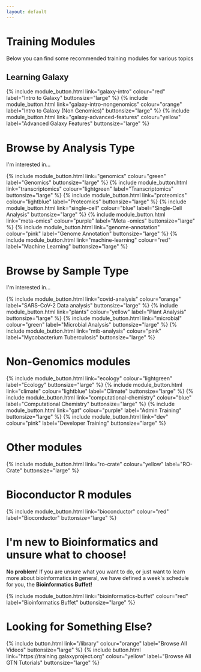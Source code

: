 ```yaml
---
layout: default
---
```


# Training Modules

Below you can find some recommended training modules for various topics

## Learning Galaxy

<div markdown=0>
{% include module_button.html link="galaxy-intro" colour="red" label="Intro to Galaxy" buttonsize="large"  %}
{% include module_button.html link="galaxy-intro-nongenomics" colour="orange" label="Intro to Galaxy (Non Genomics)" buttonsize="large"  %}
{% include module_button.html link="galaxy-advanced-features" colour="yellow" label="Advanced Galaxy Features" buttonsize="large"  %}
</div>


# Browse by Analysis Type

I'm interested in…

<div markdown=0>
{% include module_button.html link="genomics" colour="green" label="Genomics" buttonsize="large" %}
{% include module_button.html link="transcriptomics" colour="lightgreen" label="Transcriptomics" buttonsize="large" %}
{% include module_button.html link="proteomics" colour="lightblue" label="Proteomics" buttonsize="large" %}
{% include module_button.html link="single-cell" colour="blue" label="Single-Cell Analysis" buttonsize="large" %}
{% include module_button.html link="meta-omics" colour="purple" label="Meta -omics" buttonsize="large" %}
{% include module_button.html link="genome-annotation" colour="pink" label="Genome Annotation" buttonsize="large" %}
{% include module_button.html link="machine-learning" colour="red" label="Machine Learning" buttonsize="large" %}
</div>


# Browse by Sample Type

I'm interested in…

<div markdown=0>
{% include module_button.html link="covid-analysis" colour="orange" label="SARS-CoV-2 Data analysis" buttonsize="large" %}
{% include module_button.html link="plants" colour="yellow" label="Plant Analysis" buttonsize="large" %}
{% include module_button.html link="microbial" colour="green" label="Microbial Analysis" buttonsize="large" %}
{% include module_button.html link="mtb-analysis" colour="pink" label="Mycobacterium Tuberculosis" buttonsize="large" %}
</div>

# Non-Genomics modules

<div markdown=0>
{% include module_button.html link="ecology" colour="lightgreen" label="Ecology" buttonsize="large" %}
{% include module_button.html link="climate" colour="lightblue" label="Climate" buttonsize="large" %}
{% include module_button.html link="computational-chemistry" colour="blue" label="Computational Chemistry" buttonsize="large" %}
{% include module_button.html link="gat" colour="purple" label="Admin Training" buttonsize="large" %}
{% include module_button.html link="dev" colour="pink" label="Developer Training" buttonsize="large" %}
</div>


# Other modules

{% include module_button.html link="ro-crate" colour="yellow" label="RO-Crate" buttonsize="large" %}

# Bioconductor R modules

{% include module_button.html link="bioconductor" colour="red" label="Bioconductor" buttonsize="large" %}

# I'm new to Bioinformatics and unsure what to choose!

**No problem!** If you are unsure what you want to do, or just want to learn more about bioinformatics in general, we have defined a week's schedule for you, the **Bioinformatics Buffet!**

<div markdown=0>
{% include module_button.html link="bioinformatics-buffet" colour="red" label="Bioinformatics Buffet" buttonsize="large" %}
</div>


# Looking for Something Else?

<div markdown=0>
{% include button.html link="/library" colour="orange" label="Browse All Videos" buttonsize="large" %}
{% include button.html link="https://training.galaxyproject.org" colour="yellow" label="Browse All GTN Tutorials" buttonsize="large" %}
</div>


